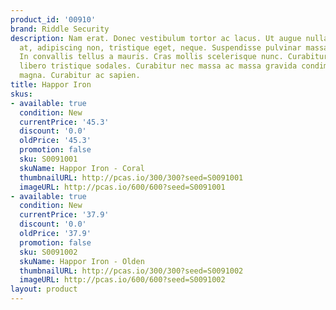 ```yaml
---
product_id: '00910'
brand: Riddle Security
description: Nam erat. Donec vestibulum tortor ac lacus. Ut augue nulla, interdum
  at, adipiscing non, tristique eget, neque. Suspendisse pulvinar massa in metus.
  In convallis tellus a mauris. Cras mollis scelerisque nunc. Curabitur non elit ut
  libero tristique sodales. Curabitur nec massa ac massa gravida condimentum. Donec
  magna. Curabitur ac sapien.
title: Happor Iron
skus:
- available: true
  condition: New
  currentPrice: '45.3'
  discount: '0.0'
  oldPrice: '45.3'
  promotion: false
  sku: S0091001
  skuName: Happor Iron - Coral
  thumbnailURL: http://pcas.io/300/300?seed=S0091001
  imageURL: http://pcas.io/600/600?seed=S0091001
- available: true
  condition: New
  currentPrice: '37.9'
  discount: '0.0'
  oldPrice: '37.9'
  promotion: false
  sku: S0091002
  skuName: Happor Iron - Olden
  thumbnailURL: http://pcas.io/300/300?seed=S0091002
  imageURL: http://pcas.io/600/600?seed=S0091002
layout: product
---
```

